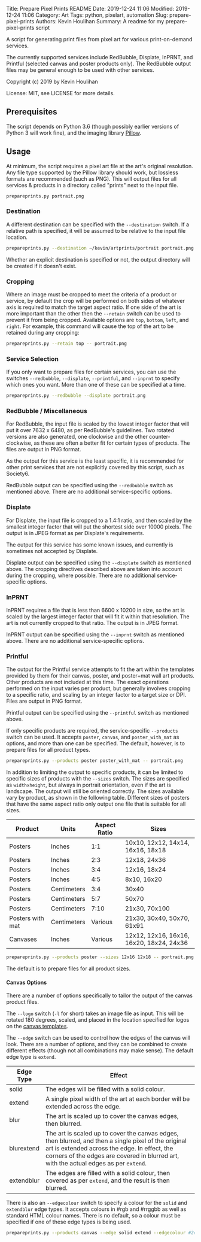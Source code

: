 Title: Prepare Pixel Prints README
Date: 2019-12-24 11:06
Modified: 2019-12-24 11:06
Category: Art
Tags: python, pixelart, automation
Slug: prepare-pixel-prints
Authors: Kevin Houlihan
Summary: A readme for my prepare-pixel-prints script

A script for generating print files from pixel art for various print-on-demand services.

The currently supported services include RedBubble, Displate, InPRNT, and Printful (selected canvas and poster products only). The RedBubble output files may be general enough to be used with other services.

Copyright (c) 2019 by Kevin Houlihan

License: MIT, see LICENSE for more details.

## Prerequisites

The script depends on Python 3.6 (though possibly earlier versions of Python 3 will work fine), and the imaging library [Pillow](https://pillow.readthedocs.io/en/stable/index.html).

## Usage

At minimum, the script requires a pixel art file at the art's original resolution. Any file type supported by the Pillow library should work, but lossless formats are recommended (such as PNG). This will output files for all services & products in a directory called "prints" next to the input file.

```bash
prepareprints.py portrait.png
```

### Destination

A different destination can be specified with the `--destination` switch. If a relative path is specified, it will be assumed to be relative to the input file location.

```bash
prepareprints.py --destination ~/kevin/artprints/portrait portrait.png
```

Whether an explicit destination is specified or not, the output directory will be created if it doesn't exist.

### Cropping

Where an image must be cropped to meet the criteria of a product or service, by default the crop will be performed on both sides of whatever axis is required to match the target aspect ratio. If one side of the art is more important than the other then the `--retain` switch can be used to prevent it from being cropped. Available options are `top`, `bottom`, `left`, and `right`. For example, this command will cause the top of the art to be retained during any cropping:

```bash
prepareprints.py --retain top -- portrait.png
```

### Service Selection

If you only want to prepare files for certain services, you can use the switches `--redbubble`, `--displate`, `--printful`, and `--inprnt` to specify which ones you want. More than one of these can be specified at a time.

```bash
prepareprints.py --redbubble --displate portrait.png
```

### RedBubble / Miscellaneous

For RedBubble, the input file is scaled by the lowest integer factor that will put it over 7632 x 6480, as per RedBubble's guidelines. Two rotated versions are also generated, one clockwise and the other counter-clockwise, as these are often a better fit for certain types of products. The files are output in PNG format.

As the output for this service is the least specific, it is recommended for other print services that are not explicitly covered by this script, such as Society6.

RedBubble output can be specified using the `--redbubble` switch as mentioned above. There are no additional service-specific options.

### Displate

For Displate, the input file is cropped to a 1.4:1 ratio, and then scaled by the smallest integer factor that will put the shortest side over 10000 pixels. The output is in JPEG format as per Displate's requirements.

The output for this service has some known issues, and currently is sometimes not accepted by Displate.

Displate output can be specified using the `--displate` switch as mentioned above. The cropping directives described above are taken into account during the cropping, where possible. There are no additional service-specific options.

### InPRNT

InPRNT requires a file that is less than 6600 x 10200 in size, so the art is scaled by the largest integer factor that will fit it within that resolution. The art is not currently cropped to that ratio. The output is in JPEG format.

InPRNT output can be specified using the `--inprnt` switch as mentioned above. There are no additional service-specific options.

### Printful

The output for the Printful service attempts to fit the art within the templates provided by them for their canvas, poster, and poster+mat wall art products. Other products are not included at this time. The exact operations performed on the input varies per product, but generally involves cropping to a specific ratio, and scaling by an integer factor to a target size or DPI. Files are output in PNG format.

Printful output can be specified using the `--printful` switch as mentioned above.

If only specific products are required, the service-specific `--products` switch can be used. It accepts `poster`, `canvas`, and `poster_with_mat` as options, and more than one can be specified. The default, however, is to prepare files for all product types.

```bash
prepareprints.py --products poster poster_with_mat -- portrait.png
```

In addition to limiting the output to specific products, it can be limited to specific sizes of products with the `--sizes` switch. The sizes are specified as `widthxheight`, but always in portrait orientation, even if the art is landscape. The output will still be oriented correctly. The sizes available vary by product, as shown in the following table. Different sizes of posters that have the same aspect ratio only output one file that is suitable for all sizes.

Product | Units | Aspect Ratio | Sizes
------- | ----- | ------------ | -----
Posters | Inches | 1:1 | 10x10, 12x12, 14x14, 16x16, 18x18
Posters | Inches | 2:3 | 12x18, 24x36
Posters | Inches | 3:4 | 12x16, 18x24
Posters | Inches | 4:5 | 8x10, 16x20
Posters | Centimeters | 3:4 | 30x40
Posters | Centimeters | 5:7 | 50x70
Posters | Centimeters | 7:10 | 21x30, 70x100
Posters with mat | Centimeters | Various | 21x30, 30x40, 50x70, 61x91
Canvases | Inches | Various | 12x12, 12x16, 16x16, 16x20, 18x24, 24x36

```bash
prepareprints.py --products poster --sizes 12x16 12x18 -- portrait.png
```

The default is to prepare files for all product sizes.

#### Canvas Options

There are a number of options specifically to tailor the output of the canvas product files.

The `--logo` switch (`-l` for short) takes an image file as input. This will be rotated 180 degrees, scaled, and placed in the location specified for logos on the [canvas templates](https://printful.s3.amazonaws.com/upload/guideline/CANVAS.zip).

The `--edge` switch can be used to control how the edges of the canvas will look. There are a number of options, and they can be combined to create different effects (though not all combinations may make sense). The default edge type is `extend`.

Edge Type | Effect
--------- | ------
solid | The edges will be filled with a solid colour.
extend | A single pixel width of the art at each border will be extended across the edge.
blur | The art is scaled up to cover the canvas edges, then blurred.
blurextend | The art is scaled up to cover the canvas edges, then blurred, and then a single pixel of the original art is extended across the edge. In effect, the corners of the edges are covered in blurred art, with the actual edges as per `extend`.
extendblur | The edges are filled with a solid colour, then covered as per `extend`, and the result is then blurred.

There is also an `--edgecolour` switch to specify a colour for the `solid` and `extendblur` edge types. It accepts colours in #rgb and #rrggbb as well as standard HTML colour names. There is no default, so a colour must be specified if one of these edge types is being used.

```bash
prepareprints.py --products canvas --edge solid extend --edgecolour #2cb --logo hyh_logo.png portrait.png
```